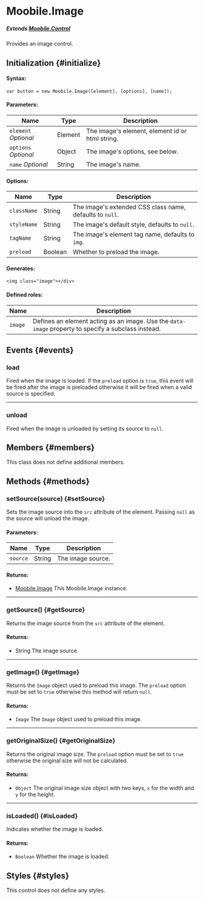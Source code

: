 Moobile.Image
================================================================================

##### Extends *[Moobile.Control](../Control/Control.md)*

Provides an image control.

Initialization {#initialize}
--------------------------------------------------------------------------------

#### Syntax:

	var button = new Moobile.Image([element], [options], [name]);

#### Parameters:

Name                 | Type    | Description
-------------------- | ------- | -----------
`element` *Optional* | Element | The image's element, element id or html string.
`options` *Optional* | Object  | The image's options, see below.
`name`    *Optional* | String  | The image's name.

#### Options:

Name        | Type    | Description
----------- | ------- | -----------
`className` | String  | The image's extended CSS class name, defaults to `null`.
`styleName` | String  | The image's default style, defaults to `null`.
`tagName`   | String  | The image's element tag name, defaults to `img`.
`preload`   | Boolean | Whether to preload the image.

#### Generates:

	<img class="image"></div>

#### Defined roles:

Name    | Description
------- | -----------
`image` | Defines an element acting as an image. Use the `data-image` property to specify a subclass instead.

Events {#events}
--------------------------------------------------------------------------------

### load

Fired when the image is loaded. If the `preload` option is `true`, this event will be fired after the image is preloaded otherwise it will be fired when a valid source is specified.

-----

### unload

Fired when the image is unloaded by setting its source to `null`.

Members {#members}
--------------------------------------------------------------------------------

This class does not define additional members.

Methods {#methods}
--------------------------------------------------------------------------------

### setSource(source) {#setSource}

Sets the image source into the `src` attribute of the element. Passing `null` as the source will unload the image.

#### Parameters:

Name     | Type   | Description
-------- | ------ | -----------
`source` | String | The image source.

#### Returns:

- [Moobile.Image](../Control/Image.md) This Moobile.Image instance.

-----

### getSource() {#getSource}

Returns the image source from the `src` attribute of the element.

#### Returns:

- String The image source.

-----

### getImage() {#getImage}

Returns the `Image` object used to preload this image. The `preload` option must be set to `true` otherwise this method will return `null`.

#### Returns:

- `Image` The `Image` object used to preload this image.

-----

### getOriginalSize() {#getOriginalSize}

Returns the original image size. The `preload` option must be set to `true` otherwise the original size will not be calculated.

#### Returns:

- `Object` The original image size object with two keys, `x` for the width and `y` for the height.

-----

### isLoaded() {#isLoaded}

Indicates whether the image is loaded.

#### Returns:

- `Boolean` Whether the image is loaded.

Styles {#styles}
--------------------------------------------------------------------------------

This control does not define any styles.
